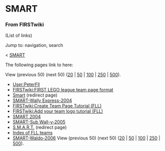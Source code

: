 # SMART

### From FIRSTwiki

(List of links)

Jump to: navigation, search

&lt; [SMART](/index.php?title=SMART&redirect=no "SMART" )  

The following pages link to here:

View (previous 50) (next 50)
([20](/index.php?title=Special:Whatlinkshere/SMART&limit=20&from=0
"Special:Whatlinkshere/SMART" ) |
[50](/index.php?title=Special:Whatlinkshere/SMART&limit=50&from=0
"Special:Whatlinkshere/SMART" ) |
[100](/index.php?title=Special:Whatlinkshere/SMART&limit=100&from=0
"Special:Whatlinkshere/SMART" ) |
[250](/index.php?title=Special:Whatlinkshere/SMART&limit=250&from=0
"Special:Whatlinkshere/SMART" ) |
[500](/index.php?title=Special:Whatlinkshere/SMART&limit=500&from=0
"Special:Whatlinkshere/SMART" )).

  * [User:PeterFll](/index.php/User:PeterFll "User:PeterFll" )
  * [FIRSTwiki:FIRST LEGO league team page format](/index.php/FIRSTwiki:FIRST_LEGO_league_team_page_format "FIRSTwiki:FIRST LEGO league team page format" )
  * [Smart](/index.php?title=Smart&redirect=no "Smart" ) (redirect page) 
  * [SMART-Wally Express-2004](/index.php/SMART-Wally_Express-2004 "SMART-Wally Express-2004" )
  * [FIRSTwiki:Create Team Page Tutorial (FLL)](/index.php/FIRSTwiki:Create_Team_Page_Tutorial_%28FLL%29 "FIRSTwiki:Create Team Page Tutorial \(FLL\)" )
  * [FIRSTwiki:Add your team logo tutorial (FLL)](/index.php/FIRSTwiki:Add_your_team_logo_tutorial_%28FLL%29 "FIRSTwiki:Add your team logo tutorial \(FLL\)" )
  * [SMART 2004](/index.php/SMART_2004 "SMART 2004" )
  * [SMART-Sub Wall-y-2005](/index.php/SMART-Sub_Wall-y-2005 "SMART-Sub Wall-y-2005" )
  * [S.M.A.R.T.](/index.php?title=S.M.A.R.T.&redirect=no "S.M.A.R.T." ) (redirect page) 
  * [Index of FLL teams](/index.php/Index_of_FLL_teams "Index of FLL teams" )
  * [SMART-Waldo-2006](/index.php/SMART-Waldo-2006 "SMART-Waldo-2006" )
View (previous 50) (next 50)
([20](/index.php?title=Special:Whatlinkshere/SMART&limit=20&from=0
"Special:Whatlinkshere/SMART" ) |
[50](/index.php?title=Special:Whatlinkshere/SMART&limit=50&from=0
"Special:Whatlinkshere/SMART" ) |
[100](/index.php?title=Special:Whatlinkshere/SMART&limit=100&from=0
"Special:Whatlinkshere/SMART" ) |
[250](/index.php?title=Special:Whatlinkshere/SMART&limit=250&from=0
"Special:Whatlinkshere/SMART" ) |
[500](/index.php?title=Special:Whatlinkshere/SMART&limit=500&from=0
"Special:Whatlinkshere/SMART" )).

